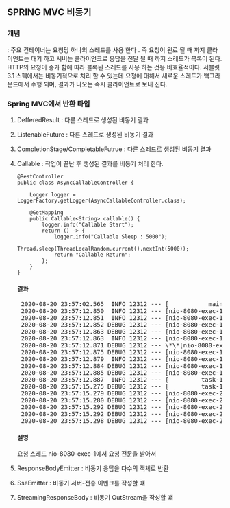 ## SPRING MVC 비동기
<h3>개념</h3> : 
주요 컨테이너는 요청당 하나의 스레드를 사용 한다 . 
즉 요청이 왼료 될 때 까지 클라이언트는 대기 하고 서버는 클라이언크로 응답을 전달 될 때 까지 스레드가 븍록이 된다.  
HTTP의 요청이 증가 함에 따라 블록된 스레드를 사용 하는 것응 비효율적이다.  
서블릿 3.1 스펙에서는 비동기적으로 처리 할 수 있는데 요청에 대해서 새로운 스레드가 백그라운드에서 수행 되며, 결과가 나오는 즉시 클라이언트로 보내 진다.  

<h3>Spring MVC에서 반환 타입</h3>

1. DefferedResult<V> : 다른 스레드로 생성된 비동기 결과
2. ListenableFuture<V> : 다른 스레드로 생성된 비동기 결과
3. CompletionStage<V>/CompletableFutrue<V> : 다른 스레드로 생성된 비동기 결과
4. Callable<V> : 작업이 끝난 후 생성된 결과를 비동기 처리 한다.
	```
	@RestController
	public class AsyncCallableController {
		
		Logger logger = LoggerFactory.getLogger(AsyncCallableController.class);
		
		@GetMapping
		public Callable<String> callable() {
			logger.info("Callable Start");
			return () -> {
				logger.info("Callable Sleep : 5000");
				Thread.sleep(ThreadLocalRandom.current().nextInt(5000));
				return "Callable Return";
			};
		}
	}
	```
	<h4>결과</h4>
	<pre>
	2020-08-20 23:57:02.565  INFO 12312 --- [           main] c.k.a.s.async.ExpMvcasyncApplication     : Started ExpMvcasyncApplication in 1.266 seconds (JVM running for 1.997)
	2020-08-20 23:57:12.850  INFO 12312 --- [nio-8080-exec-1] o.a.c.c.C.[Tomcat].[localhost].[/]       : Initializing Spring DispatcherServlet 'dispatcherServlet'
	2020-08-20 23:57:12.851  INFO 12312 --- [nio-8080-exec-1] o.s.web.servlet.DispatcherServlet        : Initializing Servlet 'dispatcherServlet'
	2020-08-20 23:57:12.852 DEBUG 12312 --- [nio-8080-exec-1] o.s.web.servlet.DispatcherServlet        : Detected StandardServletMultipartResolver
	2020-08-20 23:57:12.863 DEBUG 12312 --- [nio-8080-exec-1] o.s.web.servlet.DispatcherServlet        : enableLoggingRequestDetails='false': request parameters and headers will be masked to prevent unsafe logging of potentially sensitive data
	2020-08-20 23:57:12.863  INFO 12312 --- [nio-8080-exec-1] o.s.web.servlet.DispatcherServlet        : Completed initialization in 11 ms
	2020-08-20 23:57:12.871 DEBUG 12312 --- \*\*[nio-8080-exec-1] o.s.web.servlet.DispatcherServlet        : GET "/", parameters={}\*\*
	2020-08-20 23:57:12.875 DEBUG 12312 --- [nio-8080-exec-1] s.w.s.m.m.a.RequestMappingHandlerMapping : Mapped to co.kr.abacus.spring.async.controller.AsyncCallableController#callable()
	2020-08-20 23:57:12.879  INFO 12312 --- [nio-8080-exec-1] c.k.a.s.a.c.AsyncCallableController      : Callable Start
	2020-08-20 23:57:12.884 DEBUG 12312 --- [nio-8080-exec-1] o.s.w.c.request.async.WebAsyncManager    : Started async request
	2020-08-20 23:57:12.885 DEBUG 12312 --- [nio-8080-exec-1] o.s.web.servlet.DispatcherServlet        : Exiting but response remains open for further handling
	2020-08-20 23:57:12.887  INFO 12312 --- [         task-1] c.k.a.s.a.c.AsyncCallableController      : Callable Sleep : 5000
	2020-08-20 23:57:15.275 DEBUG 12312 --- [         task-1] o.s.w.c.request.async.WebAsyncManager    : Async result set, dispatch to /
	2020-08-20 23:57:15.279 DEBUG 12312 --- [nio-8080-exec-2] o.s.web.servlet.DispatcherServlet        : "ASYNC" dispatch for GET "/", parameters={}
	2020-08-20 23:57:15.280 DEBUG 12312 --- [nio-8080-exec-2] s.w.s.m.m.a.RequestMappingHandlerAdapter : Resume with async result ["Callable Return"]
	2020-08-20 23:57:15.292 DEBUG 12312 --- [nio-8080-exec-2] m.m.a.RequestResponseBodyMethodProcessor : Using 'text/html', given [text/html, application/xhtml+xml, image/webp, image/apng, application/xml;q=0.9, application/signed-exchange;v=b3;q=0.9, */*;q=0.8] and supported [text/plain, */*, text/plain, */*, application/json, application/*+json, application/json, application/*+json]
	2020-08-20 23:57:15.292 DEBUG 12312 --- [nio-8080-exec-2] m.m.a.RequestResponseBodyMethodProcessor : Writing ["Callable Return"]
	2020-08-20 23:57:15.298 DEBUG 12312 --- [nio-8080-exec-2] o.s.web.servlet.DispatcherServlet        : Exiting from "ASYNC" dispatch, status 200</pre>
	
	<h4>설명</h4>
	요청 스레드 nio-8080-exec-1에서 요청 전문을 받아서 
5. ResponseBodyEmitter : 비동기 응답을 다수의 객체로 반환 
6. SseEmitter : 비동기 서버-전송 이벤크를 작성할 떄
7. StreamingResponseBody : 비동기 OutStream을 작성할 떄 